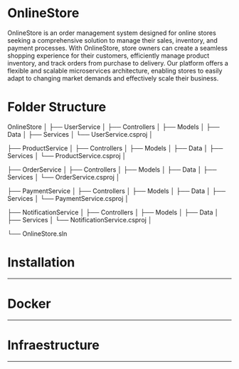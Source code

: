 # OnlineStore

OnlineStore is an order management system designed for online stores seeking a comprehensive solution to manage their sales, inventory, and payment processes. With OnlineStore, store owners can create a seamless shopping experience for their customers, efficiently manage product inventory, and track orders from purchase to delivery. Our platform offers a flexible and scalable microservices architecture, enabling stores to easily adapt to changing market demands and effectively scale their business.

# Folder Structure 
OnlineStore
│
├── UserService
│   ├── Controllers
│   ├── Models
│   ├── Data
│   ├── Services
│   └── UserService.csproj
│

├── ProductService
│   ├── Controllers
│   ├── Models
│   ├── Data
│   ├── Services
│   └── ProductService.csproj
│

├── OrderService
│   ├── Controllers
│   ├── Models
│   ├── Data
│   ├── Services
│   └── OrderService.csproj
│

├── PaymentService
│   ├── Controllers
│   ├── Models
│   ├── Data
│   ├── Services
│   └── PaymentService.csproj
│

├── NotificationService
│   ├── Controllers
│   ├── Models
│   ├── Data
│   ├── Services
│   └── NotificationService.csproj
│

└── OnlineStore.sln

# Installation 
---
# Docker
---
# Infraestructure 
---
